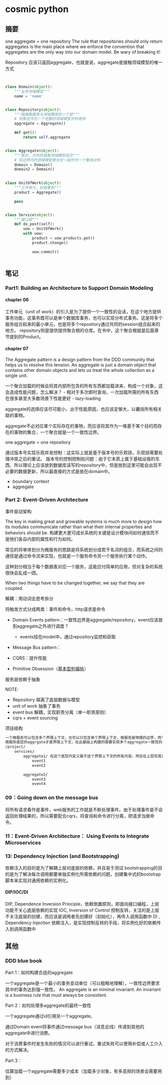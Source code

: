 # cosmic python

## 摘要

one aggregate = one repository
The rule that repositories should only return aggregates is the main place where we enforce the convention that aggregates are the only way into our domain model. Be wary of breaking it!

Repository 应该只返回aggregate，也就是说，aggregate是接触领域模型的唯一方式

```py


class Domain(object):
    """业务领域模型"""
    name = 'name'


class Repository(object):
    """隔离数据库与领域模型的一个层"""
    # 将聚合作为一个完整的领域模型对外提供
    aggregate = Aggregate()

    def get():
        return self.aggregate


class Aggregate(object):
    """聚合，对外的抽象领域模型组合"""
    # 将边界内的领域模型聚合在一起作为一个整体对外
    domain = Domain()
    domain2 = Domain()
    

class UnitOfWork(object):
    """工作单元，封装事务"""
    product = Aggregate()

    pass


class Service(object):
    """接口层"""
    def do_post(self):
        uow = UnitOfWork()
        with uow:
            product = uow.products.get()
            product.change()

            uow.commit()
    

```

## 笔记

### Part1: Building an Architecture to Support Domain Modeling

#### chapter 06

工作单元（unit of work）的引入是为了提供一个一致性的会话，在这个地方提供事务功能，这事务既可以是单个数据库事务，也可以实现分布式事务。这是将多个服务组合起来的最小单元，也是将多个repository通过共同的session组合起来的地方。
repository则是提供提供聚合根的仓库。在书中，这个聚合根就是后面章节提到的Product。

#### chapter 07

The Aggregate pattern is a design pattern from the DDD community that helps us to resolve this tension. An aggregate is just a domain object that contains other domain objects and lets us treat the whole collection as a single unit.

一个聚合加载的时候会将其内部所包含的所有东西都加载进来，构成一个对象，这会造成性能问题，怎么解决？
    - 相对于多次即时查询，一次加载所需的所有东西在很多甚至大多数场景下性能更好
    - lazy-loading

aggregate的选择应该尽可能小，出于性能原因，也应该足够大，以囊括所有相关联的事物。

aggregate不必对应某个实际存在的事物，而应该将其作为一堆基于某个目的而存在的事物的集合，一个聚合就是一个一致性边界。

one aggregate = one repository

通过版本号实现乐观并发控制：这实际上就是基于版本号的乐观锁，乐观锁需要处理冲突之后的重试。
版本号的控制控制权问题：由于它本质上属于基础设施的东西，所以理论上应该放到数据库读写的repository中，但是放到这里可能会出现不必要的数据更新，所以最直接的方式是放在domain中。

- boundary context
- aggregate

### Part 2: Event-Driven Architecture

事件驱动架构

The key in making great and growable systems is much more to design how its modules communicate rather than what their internal properties and behaviors should be.
构建更大更可成长系统的关键是设计模块间如何通信而不是他们各自内部的属性和行为如何。

常见的将单体划分为微服务的思路是将系统划分成若干名词的组合，而系统之间的通信是通过命令流来实现，也就是一个服务命令另一个服务执行某个动作。

这种划分相当于每个数据表对应一个服务，这能应付简单的应用，但对复杂的系统很快会乱成一团。

When two things have to be changed together, we say that they are coupled.

解耦：用动词去思考拆分

将触发方式分成两类：事件和命令，http请求是命令

- Domain Events pattern：一致性边界是aggregate/repository，event应该放到aggregate之外进行调度？
  - events挂在model中，通过repository监控和获取

- Message Bus pattern：
- CQRS：提升性能

- Primitive Obsession（[基本型别偏执](https://www.kancloud.cn/sstd521/refactor/194219)）

服务层依赖于抽象

NOTE:

- Repository 隔离了底层数据与模型
- unit of work 抽象了事务
- event bus 解耦，实现职责分离（单一职责原则）
- cqrs + event sourcing

项目结构

```txt
一个微服务可以包含多个界限上下文，也可以只包含单个界限上下文，微服务是物理的边界，而不是概念边界。
微服务底层的aggrgate才是界限上下文，在此基础上构建的需要实现多个aggregate一致性的事务就是分布式事务。
/project/
    services/
        aggregate1/ 在这个底层内定义属于这个界限上下文的所有内容，然后在上层将其调用
            event1
            event2

        aggregate2/
            event3
            event4

```

### 09：Going down on the message bus

将所有请求看作是事件，web服务的工作就是不断处理事件。由于处理事件是不会返回处理结果的，所以需要配合cqrs，将查询和命令进行分离，把请求当做命令。

### 11：Event-Driven Architecture： Using Events to Integrate Microservices

### 13: Dependency Injection (and Bootstrapping)

依赖注入的目的是为了解耦上层对底层的依赖，并且易于测试
bootstrapping的目的是为了解决每次调用都要单独实例化所需依赖的问题，创建集中式的bootstrap脚本来实现对通用依赖的实例化。

#### DIP/IOC/DI

DIP, Dependence Inversion Principle，依赖倒置原则，即面向接口编程，上层功能不关心底层依赖的实现
IOC, Inversion of Control 控制反转，关注的是上层不关注底层的创建，而应该是调用者先创建好（初始化），再传入调用函数中
DI , Dependency Injection 依赖注入，是实现控制反转的手段，将实例化好的依赖传入到调用函数中

## 其他

### DDD blue book

Part 1：如何构建合适的aggregate

一个aggregate是一个最小的事务变动单位（可以粗略地理解），一致性边界要求其中的事务达到强一致性。
An aggregate is an minimal invariant.
An invariant is a business rule that must always be consistent.

Part 2：如何处理多aggregate的最终一致性

一个aggregate通过id引用另一个aggregate。

通过Domain event将事件通过message bus（消息总线）传递到其他的aggregate中进行消费。

对于消费事件时发生失败的情况可以进行重试，重试失败可以使用补偿或人工介入的方式解决。

Part 3：

估算加载一个aggregate需要多少成本（加载多少对象，有多高频的场景会需要用到）
